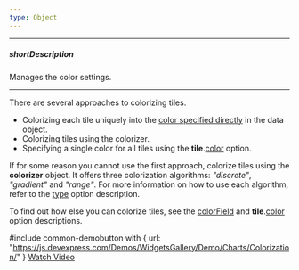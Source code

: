 ```yaml
---
type: Object
---
```

---
##### shortDescription
Manages the color settings.

---
There are several approaches to colorizing tiles.

 - Colorizing each tile uniquely into the [color specified directly](/api-reference/20%20Data%20Visualization%20Widgets/dxTreeMap/1%20Configuration/colorField.md '/Documentation/ApiReference/Data_Visualization_Widgets/dxTreeMap/Configuration/#colorField') in the data object.      
 - Colorizing tiles using the colorizer.        
 - Specifying a single color for all tiles using the **tile**.[color](/api-reference/20%20Data%20Visualization%20Widgets/dxTreeMap/1%20Configuration/tile/color.md '/Documentation/ApiReference/Data_Visualization_Widgets/dxTreeMap/Configuration/tile/#color') option.    
 
If for some reason you cannot use the first approach, colorize tiles using the **colorizer** object. It offers three colorization algorithms: *"discrete"*, *"gradient"* and *"range"*. For more information on how to use each algorithm, refer to the [type](/api-reference/20%20Data%20Visualization%20Widgets/dxTreeMap/1%20Configuration/colorizer/type.md '/Documentation/ApiReference/Data_Visualization_Widgets/dxTreeMap/Configuration/colorizer/#type') option description.

To find out how else you can colorize tiles, see the [colorField](/api-reference/20%20Data%20Visualization%20Widgets/dxTreeMap/1%20Configuration/colorField.md '/Documentation/ApiReference/Data_Visualization_Widgets/dxTreeMap/Configuration/#colorField') and **tile**.[color](/api-reference/20%20Data%20Visualization%20Widgets/dxTreeMap/1%20Configuration/tile/color.md '/Documentation/ApiReference/Data_Visualization_Widgets/dxTreeMap/Configuration/tile/#color') option descriptions.


#include common-demobutton with {
    url: "https://js.devexpress.com/Demos/WidgetsGallery/Demo/Charts/Colorization/"
}
<a href="https://www.youtube.com/watch?v=xTyN69v7kWU&index=5&list=PL8h4jt35t1wjGvgflbHEH_e3b23AA30-z" class="button orange small fix-width-155" style="margin-right: 20px;" target="_blank">Watch Video</a>